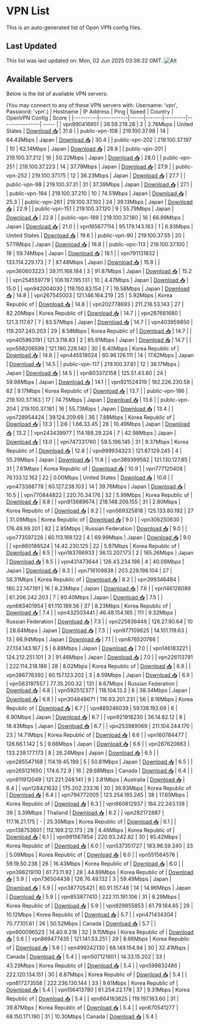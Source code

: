 # VPN List

This is an auto-generated list of Open VPN config files.

## Last Updated

This list was last updated on: Mon, 02 Jun 2025 03:36:22 GMT.
![Alt](https://repobeats.axiom.co/api/embed/186b98318ef1479477931607c1ad7d823f12451f.svg "Repobeats analytics image")

## Available Servers

Below is the list of available VPN servers:

(You may connect to any of these VPN servers with: Username: 'vpn', Password: 'vpn'.)
| Hostname | IP Address | Ping | Speed | Country | OpenVPN Config | Score |
|----------|------------|------|-------|---------|----------------| ----- |
| vpn990416951 | 38.59.219.28 | 2 | 2.76Mbps | United States | [Download 📥](./configs/server_0_US.ovpn) | 31.6 |
| public-vpn-108 | 219.100.37.98 | 14 | 64.43Mbps | Japan | [Download 📥](./configs/server_1_JP.ovpn) | 30.4 |
| public-vpn-202 | 219.100.37.197 | 10 | 62.14Mbps | Japan | [Download 📥](./configs/server_2_JP.ovpn) | 28.8 |
| public-vpn-201 | 219.100.37.212 | 16 | 50.22Mbps | Japan | [Download 📥](./configs/server_3_JP.ovpn) | 28.0 |
| public-vpn-251 | 219.100.37.223 | 14 | 37.79Mbps | Japan | [Download 📥](./configs/server_4_JP.ovpn) | 27.9 |
| public-vpn-252 | 219.100.37.175 | 12 | 36.23Mbps | Japan | [Download 📥](./configs/server_5_JP.ovpn) | 27.7 |
| public-vpn-98 | 219.100.37.31 | 31 | 37.39Mbps | Japan | [Download 📥](./configs/server_6_JP.ovpn) | 27.1 |
| public-vpn-194 | 219.100.37.210 | 10 | 74.51Mbps | Japan | [Download 📥](./configs/server_7_JP.ovpn) | 25.3 |
| public-vpn-261 | 219.100.37.192 | 24 | 39.13Mbps | Japan | [Download 📥](./configs/server_8_JP.ovpn) | 22.9 |
| public-vpn-151 | 219.100.37.120 | 9 | 55.79Mbps | Japan | [Download 📥](./configs/server_9_JP.ovpn) | 22.8 |
| public-vpn-189 | 219.100.37.180 | 16 | 66.99Mbps | Japan | [Download 📥](./configs/server_10_JP.ovpn) | 21.0 |
| vpn165677114 | 95.179.143.183 | 1 | 6.93Mbps | United States | [Download 📥](./configs/server_11_US.ovpn) | 19.6 |
| public-vpn-90 | 219.100.37.55 | 20 | 57.11Mbps | Japan | [Download 📥](./configs/server_12_JP.ovpn) | 18.8 |
| public-vpn-113 | 219.100.37.100 | 18 | 59.74Mbps | Japan | [Download 📥](./configs/server_13_JP.ovpn) | 18.1 |
| vpn791131832 | 133.114.229.173 | 7 | 87.48Mbps | Japan | [Download 📥](./configs/server_14_JP.ovpn) | 15.8 |
| vpn360603223 | 39.111.168.184 | 3 | 91.87Mbps | Japan | [Download 📥](./configs/server_15_JP.ovpn) | 15.2 |
| vpn254559779 | 106.167.195.131 | 10 | 4.47Mbps | Japan | [Download 📥](./configs/server_16_JP.ovpn) | 15.0 |
| vpn942004030 | 119.150.83.154 | 7 | 19.58Mbps | Japan | [Download 📥](./configs/server_17_JP.ovpn) | 14.8 |
| vpn267545003 | 121.146.164.219 | 25 | 5.92Mbps | Korea Republic of | [Download 📥](./configs/server_18_KR.ovpn) | 14.8 |
| vpn202778693 | 211.218.53.143 | 27 | 82.20Mbps | Korea Republic of | [Download 📥](./configs/server_19_KR.ovpn) | 14.7 |
| vpn287681680 | 121.3.117.67 | 7 | 83.57Mbps | Japan | [Download 📥](./configs/server_20_JP.ovpn) | 14.7 |
| vpn403959850 | 119.207.240.203 | 29 | 8.58Mbps | Korea Republic of | [Download 📥](./configs/server_21_KR.ovpn) | 14.7 |
| vpn405863191 | 121.3.118.83 | 2 | 85.91Mbps | Japan | [Download 📥](./configs/server_22_JP.ovpn) | 14.7 |
| vpn598206599 | 121.190.226.140 | 30 | 6.40Mbps | Korea Republic of | [Download 📥](./configs/server_23_KR.ovpn) | 14.6 |
| vpn445518024 | 60.96.126.111 | 14 | 17.62Mbps | Japan | [Download 📥](./configs/server_24_JP.ovpn) | 14.5 |
| public-vpn-117 | 219.100.37.61 | 12 | 36.17Mbps | Japan | [Download 📥](./configs/server_25_JP.ovpn) | 14.5 |
| vpn603372158 | 125.51.43.80 | 24 | 59.98Mbps | Japan | [Download 📥](./configs/server_26_JP.ovpn) | 14.1 |
| vpn921524319 | 182.226.230.58 | 62 | 9.17Mbps | Korea Republic of | [Download 📥](./configs/server_27_KR.ovpn) | 13.7 |
| public-vpn-186 | 219.100.37.163 | 17 | 74.75Mbps | Japan | [Download 📥](./configs/server_28_JP.ovpn) | 13.6 |
| public-vpn-204 | 219.100.37.181 | 16 | 55.73Mbps | Japan | [Download 📥](./configs/server_29_JP.ovpn) | 13.4 |
| vpn728954424 | 39.124.209.69 | 36 | 7.88Mbps | Korea Republic of | [Download 📥](./configs/server_30_KR.ovpn) | 13.3 |
| 2i6 | 1.66.33.45 | 28 | 10.49Mbps | Japan | [Download 📥](./configs/server_31_JP.ovpn) | 13.2 |
| vpn243439977 | 114.188.29.224 | 7 | 42.98Mbps | Japan | [Download 📥](./configs/server_32_JP.ovpn) | 13.0 |
| vpn747331760 | 59.5.196.145 | 31 | 9.37Mbps | Korea Republic of | [Download 📥](./configs/server_33_KR.ovpn) | 12.8 |
| vpn999934323 | 121.87.129.245 | 4 | 55.29Mbps | Japan | [Download 📥](./configs/server_34_JP.ovpn) | 11.8 |
| vpn389399582 | 121.130.127.85 | 31 | 7.61Mbps | Korea Republic of | [Download 📥](./configs/server_35_KR.ovpn) | 10.9 |
| vpn777120408 | 76.133.12.162 | 22 | 0.00Mbps | United States | [Download 📥](./configs/server_36_US.ovpn) | 10.6 |
| vpn473388778 | 60.127.238.103 | 14 | 39.76Mbps | Japan | [Download 📥](./configs/server_37_JP.ovpn) | 10.5 |
| vpn770844822 | 220.70.34.176 | 32 | 5.99Mbps | Korea Republic of | [Download 📥](./configs/server_38_KR.ovpn) | 9.8 |
| vpn913689674 | 218.148.206.155 | 31 | 2.80Mbps | Korea Republic of | [Download 📥](./configs/server_39_KR.ovpn) | 9.2 |
| vpn569325818 | 125.133.80.192 | 27 | 31.09Mbps | Korea Republic of | [Download 📥](./configs/server_40_KR.ovpn) | 9.0 |
| vpn306250630 | 176.49.99.201 | 82 | 2.85Mbps | Russian Federation | [Download 📥](./configs/server_41_RU.ovpn) | 9.0 |
| vpn773597226 | 60.113.169.122 | 4 | 69.99Mbps | Japan | [Download 📥](./configs/server_42_JP.ovpn) | 9.0 |
| vpn660186524 | 14.42.230.125 | 22 | 5.97Mbps | Korea Republic of | [Download 📥](./configs/server_43_KR.ovpn) | 8.5 |
| vpn183766933 | 36.13.207.173 | 2 | 165.26Mbps | Japan | [Download 📥](./configs/server_44_JP.ovpn) | 8.5 |
| vpn431473644 | 126.43.234.196 | 4 | 40.08Mbps | Japan | [Download 📥](./configs/server_45_JP.ovpn) | 8.3 |
| vpn716109838 | 203.229.196.104 | 27 | 58.31Mbps | Korea Republic of | [Download 📥](./configs/server_46_KR.ovpn) | 8.2 |
| vpn399346484 | 180.22.147.191 | 16 | 8.23Mbps | Japan | [Download 📥](./configs/server_47_JP.ovpn) | 7.6 |
| vpn146126089 | 61.206.242.203 | 7 | 80.40Mbps | Japan | [Download 📥](./configs/server_48_JP.ovpn) | 7.5 |
| vpn683401954 | 61.110.189.56 | 37 | 8.23Mbps | Korea Republic of | [Download 📥](./configs/server_49_KR.ovpn) | 7.4 |
| vpn432503441 | 46.48.154.165 | 111 | 9.32Mbps | Russian Federation | [Download 📥](./configs/server_50_RU.ovpn) | 7.3 |
| vpn225839449 | 126.27.90.64 | 10 | 28.64Mbps | Japan | [Download 📥](./configs/server_51_JP.ovpn) | 7.3 |
| vpn977109625 | 14.101.119.63 | 13 | 66.94Mbps | Japan | [Download 📥](./configs/server_52_JP.ovpn) | 7.1 |
| vpn876520766 | 27.134.143.167 | 5 | 6.88Mbps | Japan | [Download 📥](./configs/server_53_JP.ovpn) | 7.0 |
| vpn146183221 | 124.212.251.101 | 3 | 91.46Mbps | Japan | [Download 📥](./configs/server_54_JP.ovpn) | 7.0 |
| vpn226113791 | 222.114.218.186 | 28 | 8.02Mbps | Korea Republic of | [Download 📥](./configs/server_55_KR.ovpn) | 6.9 |
| vpn386776392 | 60.157.123.202 | 3 | 8.59Mbps | Japan | [Download 📥](./configs/server_56_JP.ovpn) | 6.9 |
| vpn563197557 | 77.35.200.32 | 131 | 8.67Mbps | Russian Federation | [Download 📥](./configs/server_57_RU.ovpn) | 6.8 |
| vpn592512377 | 118.104.13.2 | 6 | 38.34Mbps | Japan | [Download 📥](./configs/server_58_JP.ovpn) | 6.8 |
| vpn304848671 | 116.93.201.231 | 56 | 8.16Mbps | Korea Republic of | [Download 📥](./configs/server_59_KR.ovpn) | 6.7 |
| vpn889246039 | 59.138.192.69 | 6 | 6.90Mbps | Japan | [Download 📥](./configs/server_60_JP.ovpn) | 6.7 |
| vpn921918230 | 36.14.82.12 | 8 | 18.43Mbps | Japan | [Download 📥](./configs/server_61_JP.ovpn) | 6.7 |
| vpn253989069 | 211.104.244.170 | 23 | 14.71Mbps | Korea Republic of | [Download 📥](./configs/server_62_KR.ovpn) | 6.6 |
| vpn160784477 | 126.66.1.142 | 5 | 9.66Mbps | Japan | [Download 📥](./configs/server_63_JP.ovpn) | 6.6 |
| vpn267620663 | 133.238.177.173 | 8 | 26.24Mbps | Japan | [Download 📥](./configs/server_64_JP.ovpn) | 6.5 |
| vpn285547168 | 114.19.45.199 | 5 | 50.81Mbps | Japan | [Download 📥](./configs/server_65_JP.ovpn) | 6.5 |
| vpn265121650 | 174.6.72.9 | 16 | 29.68Mbps | Canada | [Download 📥](./configs/server_66_CA.ovpn) | 6.4 |
| vpn911912049 | 121.221.248.141 | 9 | 3.81Mbps | Australia | [Download 📥](./configs/server_67_AU.ovpn) | 6.4 |
| vpn128421632 | 175.202.233.16 | 30 | 36.93Mbps | Korea Republic of | [Download 📥](./configs/server_68_KR.ovpn) | 6.4 |
| vpn794772005 | 123.254.185.245 | 38 | 17.65Mbps | Korea Republic of | [Download 📥](./configs/server_69_KR.ovpn) | 6.3 |
| vpn860812937 | 184.22.243.138 | 39 | 3.39Mbps | Thailand | [Download 📥](./configs/server_70_TH.ovpn) | 6.2 |
| vpn282172887 | 117.16.21.175 | - | 25.35Mbps | Korea Republic of | [Download 📥](./configs/server_71_KR.ovpn) | 6.1 |
| vpn138753601 | 112.169.212.173 | 28 | 4.46Mbps | Korea Republic of | [Download 📥](./configs/server_72_KR.ovpn) | 6.1 |
| vpn991567854 | 220.93.242.82 | 30 | 85.42Mbps | Korea Republic of | [Download 📥](./configs/server_73_KR.ovpn) | 6.0 |
| vpn537351727 | 183.96.59.240 | 33 | 5.09Mbps | Korea Republic of | [Download 📥](./configs/server_74_KR.ovpn) | 6.0 |
| vpn551564576 | 59.19.50.238 | 26 | 16.43Mbps | Korea Republic of | [Download 📥](./configs/server_75_KR.ovpn) | 6.0 |
| vpn396219110 | 61.73.11.92 | 28 | 44.89Mbps | Korea Republic of | [Download 📥](./configs/server_76_KR.ovpn) | 5.9 |
| vpn736504438 | 126.76.49.132 | 3 | 59.49Mbps | Japan | [Download 📥](./configs/server_77_JP.ovpn) | 5.9 |
| vpn387705421 | 60.91.157.48 | 14 | 14.96Mbps | Japan | [Download 📥](./configs/server_78_JP.ovpn) | 5.9 |
| vpn853877410 | 222.111.191.106 | 31 | 8.29Mbps | Korea Republic of | [Download 📥](./configs/server_79_KR.ovpn) | 5.9 |
| vpn929855853 | 61.79.184.85 | 29 | 10.12Mbps | Korea Republic of | [Download 📥](./configs/server_80_KR.ovpn) | 5.7 |
| vpn471434304 | 70.77.101.61 | 26 | 50.52Mbps | Canada | [Download 📥](./configs/server_81_CA.ovpn) | 5.7 |
| vpn900096523 | 14.40.9.218 | 32 | 9.15Mbps | Korea Republic of | [Download 📥](./configs/server_82_KR.ovpn) | 5.6 |
| vpn869477435 | 121.141.53.251 | 29 | 8.66Mbps | Korea Republic of | [Download 📥](./configs/server_83_KR.ovpn) | 5.6 |
| vpn499242130 | 68.149.154.94 | 30 | 32.41Mbps | Canada | [Download 📥](./configs/server_84_CA.ovpn) | 5.4 |
| vpn507121601 | 14.33.15.202 | 33 | 43.29Mbps | Korea Republic of | [Download 📥](./configs/server_85_KR.ovpn) | 5.4 |
| vpn598832486 | 222.120.134.151 | 30 | 8.87Mbps | Korea Republic of | [Download 📥](./configs/server_86_KR.ovpn) | 5.4 |
| vpn817273558 | 222.236.130.144 | 33 | 9.61Mbps | Korea Republic of | [Download 📥](./configs/server_87_KR.ovpn) | 5.4 |
| vpn156413780 | 61.254.22.179 | 37 | 9.31Mbps | Korea Republic of | [Download 📥](./configs/server_88_KR.ovpn) | 5.4 |
| vpn664163825 | 119.197.163.60 | 31 | 39.87Mbps | Korea Republic of | [Download 📥](./configs/server_89_KR.ovpn) | 5.4 |
| vpn670541277 | 68.150.171.190 | 31 | 10.30Mbps | Canada | [Download 📥](./configs/server_90_CA.ovpn) | 5.4 |
